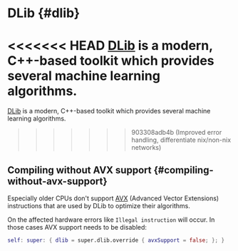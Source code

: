 # DLib {#dlib}

<<<<<<< HEAD
[DLib](http://dlib.net/) is a modern, C++\-based toolkit which provides several machine learning algorithms.
=======
[DLib](http://dlib.net/) is a modern, C++-based toolkit which provides several machine learning algorithms.
>>>>>>> 903308adb4b (Improved error handling, differentiate nix/non-nix networks)

## Compiling without AVX support {#compiling-without-avx-support}

Especially older CPUs don't support [AVX](https://en.wikipedia.org/wiki/Advanced_Vector_Extensions) (Advanced Vector Extensions) instructions that are used by DLib to optimize their algorithms.

On the affected hardware errors like `Illegal instruction` will occur. In those cases AVX support needs to be disabled:

```nix
self: super: { dlib = super.dlib.override { avxSupport = false; }; }
```
